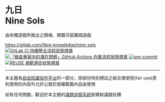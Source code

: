 # 九日<br>Nine Sols

由赤燭遊戲所推出之類魂、類銀河惡魔城遊戲

<https://gitlab.com/libre-knowledge/nine-sols>  
[![GitLab CI 持續整合流程狀態標章](https://gitlab.com/libre-knowledge/nine-sols/badges/main/pipeline.svg?ignore_skipped=true "點擊查看 GitLab CI 持續整合流程的運行狀態")](https://gitlab.com/libre-knowledge/nine-sols/-/commits/main) [![「檢查專案中的潛在問題」GitHub Actions 作業流程狀態標章](https://github.com/libre-knowledge/nine-sols/actions/workflows/check-potential-problems.yml/badge.svg "本專案使用 GitHub Actions 自動化檢查專案中的潛在問題")](https://github.com/libre-knowledge/nine-sols/actions/workflows/check-potential-problems.yml) [![pre-commit](https://img.shields.io/badge/pre--commit-enabled-brightgreen?logo=pre-commit&logoColor=white "本專案使用 pre-commit 檢查專案中的潛在問題")](https://github.com/pre-commit/pre-commit) [![REUSE 規範遵從狀態標章](https://api.reuse.software/badge/gitlab.com/libre-knowledge/nine-sols "本專案遵從 REUSE 規範降低軟體授權合規成本")](https://api.reuse.software/info/gitlab.com/libre-knowledge/nine-sols)

---

本主題為[自由知識協作平台](https://gitlab.com/libre-knowledge/libre-knowledge)的一部分，除部份特別標註之經合理使用(fair use)原則使用的內容外允許公眾於授權範圍內自由使用

如有任何問題，歡迎於本主題的[議題追蹤系統](https://gitlab.com/libre-knowledge/nine-sols/-/issues)創建新議題反饋
